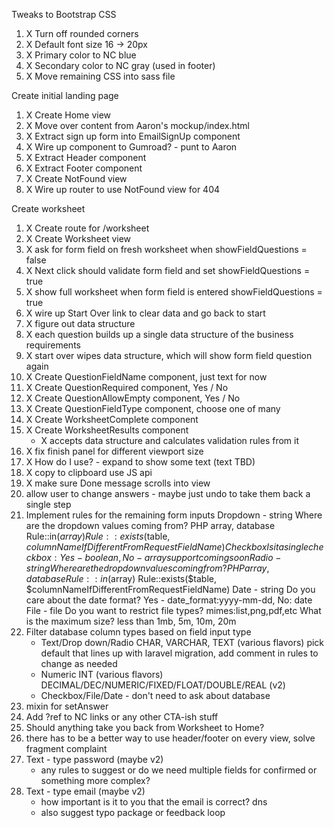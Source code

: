 Tweaks to Bootstrap CSS
1. X Turn off rounded corners
1. X Default font size 16 -> 20px
1. X Primary color to NC blue
1. X Secondary color to NC gray (used in footer)
1. X Move remaining CSS into sass file

Create initial landing page
1. X Create Home view
1. X Move over content from Aaron's mockup/index.html
1. X Extract sign up form into EmailSignUp component
1. X Wire up component to Gumroad? - punt to Aaron
1. X Extract Header component
1. X Extract Footer component
1. X Create NotFound view
1. X Wire up router to use NotFound view for 404

Create worksheet
1. X Create route for /worksheet
1. X Create Worksheet view
1. X ask for form field on fresh worksheet when showFieldQuestions = false
1. X Next click should validate form field and set showFieldQuestions = true
1. X show full worksheet when form field is entered showFieldQuestions = true
1. X wire up Start Over link to clear data and go back to start
1. X figure out data structure
1. X each question builds up a single data structure of the business requirements   
1. X start over wipes data structure, which will show form field question again
1. X Create QuestionFieldName component, just text for now
1. X Create QuestionRequired component, Yes / No
1. X Create QuestionAllowEmpty component, Yes / No
1. X Create QuestionFieldType component, choose one of many
1. X Create WorksheetComplete component
1. X Create WorksheetResults component
    * X accepts data structure and calculates validation rules from it
1. X fix finish panel for different viewport size
1. X How do I use? - expand to show some text (text TBD)
1. X copy to clipboard use JS api
1. X make sure Done message scrolls into view
1. allow user to change answers - maybe just undo to take them back a single step
1. Implement rules for the remaining form inputs
        Dropdown - string
            Where are the dropdown values coming from? PHP array, database
                Rule::in($array)
                Rule::exists($table, $columnNameIfDifferentFromRequestFieldName)
        Checkbox
            Is it a single checkbox: Yes - boolean, No - array support coming soon
        Radio - string
            Where are the dropdown values coming from? PHP array, database
                Rule::in($array)
                Rule::exists($table, $columnNameIfDifferentFromRequestFieldName)
        Date - string
            Do you care about the date format? Yes - date_format:yyyy-mm-dd, No: date
        File - file
            Do you want to restrict file types? mimes:list,png,pdf,etc
            What is the maximum size? less than 1mb, 5m, 10m, 20m
1. Filter database column types based on field input type
    * Text/Drop down/Radio
        CHAR, VARCHAR, TEXT (various flavors)
        pick default that lines up with laravel migration, add comment in rules to change as needed
    * Numeric
        INT (various flavors)
        DECIMAL/DEC/NUMERIC/FIXED/FLOAT/DOUBLE/REAL (v2)
    * Checkbox/File/Date - don't need to ask about database
1. mixin for setAnswer
1. Add ?ref to NC links or any other CTA-ish stuff
1. Should anything take you back from Worksheet to Home?
1. there has to be a better way to use header/footer on every view, solve fragment complaint    
1. Text - type password (maybe v2)
    * any rules to suggest or do we need multiple fields for confirmed or something more complex?
1. Text - type email (maybe v2)
    * how important is it to you that the email is correct? dns
    * also suggest typo package or feedback loop
